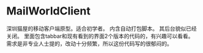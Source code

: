 MailWorldClient
===============

深圳猫屋的移动客户端原型。适合初学者。
内含自动打包脚本。
其后台貌似已经关闭。
里面包含tabbar和现有看到的界面2个版本的代码的，有兴趣可以看看。
需求是非专业人士提的，改动十分频繁，所以这份代码写的很郁闷的。
